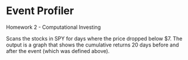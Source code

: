 Event Profiler
=============

Homework 2 - Computational Investing

Scans the stocks in SPY for days where the price dropped below $7. The output is a graph that shows the cumulative returns 
20 days before and after the event (which was defined above). 
